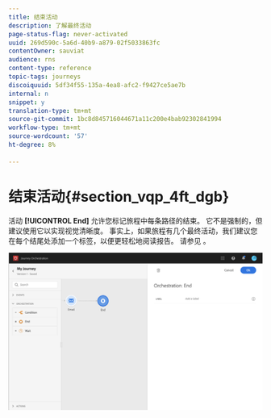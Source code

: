 ```yaml
---
title: 结束活动
description: 了解最终活动
page-status-flag: never-activated
uuid: 269d590c-5a6d-40b9-a879-02f5033863fc
contentOwner: sauviat
audience: rns
content-type: reference
topic-tags: journeys
discoiquuid: 5df34f55-135a-4ea8-afc2-f9427ce5ae7b
internal: n
snippet: y
translation-type: tm+mt
source-git-commit: 1bc8d845716044671a11c200e4bab92302841994
workflow-type: tm+mt
source-wordcount: '57'
ht-degree: 8%

---
```



# 结束活动{#section_vqp_4ft_dgb}

活动 **[!UICONTROL End]** 允许您标记旅程中每条路径的结束。 它不是强制的，但建议使用它以实现视觉清晰度。 事实上，如果旅程有几个最终活动，我们建议您在每个结尾处添加一个标签，以便更轻松地阅读报告。 请参见 [](../reporting/about-journey-reports.md)。

![](../assets/journey54.png)
